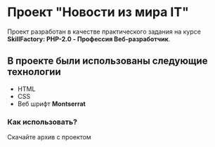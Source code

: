 # Проект "Новости из мира IT"

Проект разработан в качестве практического задания на курсе **SkillFactory: PHP-2.0 - Профессия Веб-разработчик**.

## В проекте были использованы следующие технологии  

- HTML 
- CSS 
- Веб шрифт **Montserrat**

### Как использовать?

Скачайте архив с проектом